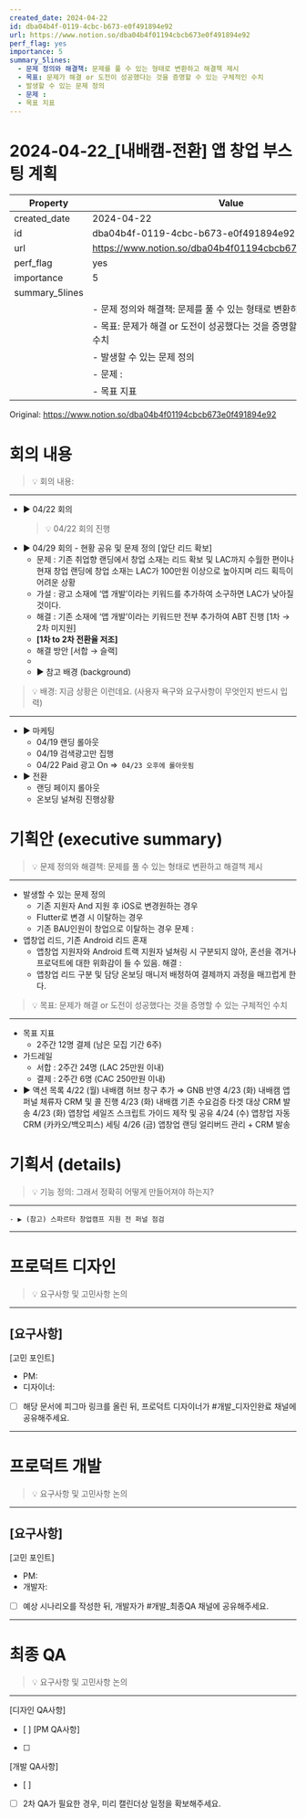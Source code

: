 ```yaml
---
created_date: 2024-04-22
id: dba04b4f-0119-4cbc-b673-e0f491894e92
url: https://www.notion.so/dba04b4f01194cbcb673e0f491894e92
perf_flag: yes
importance: 5
summary_5lines:
  - 문제 정의와 해결책: 문제를 풀 수 있는 형태로 변환하고 해결책 제시
  - 목표: 문제가 해결 or 도전이 성공했다는 것을 증명할 수 있는 구체적인 수치
  - 발생할 수 있는 문제 정의
  - 문제 :
  - 목표 지표
---
```


# 2024-04-22_[내배캠-전환] 앱 창업 부스팅 계획

| Property | Value |
| --- | --- |
| created_date | 2024-04-22 |
| id | dba04b4f-0119-4cbc-b673-e0f491894e92 |
| url | https://www.notion.so/dba04b4f01194cbcb673e0f491894e92 |
| perf_flag | yes |
| importance | 5 |
| summary_5lines | |
|  | - 문제 정의와 해결책: 문제를 풀 수 있는 형태로 변환하고 해결책 제시 |
|  | - 목표: 문제가 해결 or 도전이 성공했다는 것을 증명할 수 있는 구체적인 수치 |
|  | - 발생할 수 있는 문제 정의 |
|  | - 문제 : |
|  | - 목표 지표 |

Original: https://www.notion.so/dba04b4f01194cbcb673e0f491894e92

#  회의 내용
> 💡 회의 내용: 

  ---
  - ▶ 04/22 회의
    > 💡 04/22 회의 진행
  - ▶ 04/29 회의 - 현황 공유 및 문제 정의
    [앞단 리드 확보]
    - 문제 : 기존 취업향 랜딩에서 창업 소재는 리드 확보 및 LAC까지 수월한 편이나 현재 창업 랜딩에 창업 소재는 LAC가 100만원 이상으로 높아지며 리드 획득이 어려운 상황
    - 가설 : 광고 소재에 ‘앱 개발’이라는 키워드를 추가하여 소구하면 LAC가 낮아질 것이다.
    - 해결 : 기존 소재에 ‘앱 개발’이라는 키워드만 전부 추가하여 ABT 진행
    [1차 → 2차 미지원]
    - **[1차 to 2차 전환율 저조]**
    - 해결 방안
    [서합 → 슬랙]
    - 
    - ▶ 참고
 배경 (background)
> 💡 배경: 지금 상황은 이런데요. (사용자 욕구와 요구사항이 무엇인지 반드시 입력)

  ---
  - ▶ 마케팅
    - 04/19 랜딩 롤아웃
    - 04/19 검색광고만 집행
    - 04/22 Paid 광고 On ⇒` 04/23 오후에 롤아웃됨`
  - ▶ 전환
    - 랜딩 페이지 롤아웃
    - 온보딩 널쳐링 진행상황

#  기획안 (executive summary)
> 💡 문제 정의와 해결책: 문제를 풀 수 있는 형태로 변환하고 해결책 제시

  ---
  - 발생할 수 있는 문제 정의
    - 기존 지원자 And 지원 후 iOS로 변경원하는 경우
    - Flutter로 변경 시 이탈하는 경우
    - 기존 BAU인원이 창업으로 이탈하는 경우
  문제 : 
  - 앱창업 리드, 기존 Android 리드 혼재
    - 앱창업 지원자와 Android 트랙 지원자 널쳐링 시 구분되지 않아, 혼선을 겪거나 프로덕트에 대한 위화감이 들 수 있음.
  해결 : 
    - 앱창업 리드 구분 및 담당 온보딩 매니저 배정하여 결제까지 과정을 매끄럽게 한다.
> 💡 목표: 문제가 해결 or 도전이 성공했다는 것을 증명할 수 있는 구체적인 수치

  ---
  - 목표 지표
    - 2주간 12명 결제 (남은 모집 기간 6주)
  - 가드레일
    - 서합 : 2주간 24명 (LAC 25만원 이내)
    - 결제 : 2주간 6명 (CAC 250만원 이내)
  - ▶ 액션 목록
    4/22 (월) 내배캠 허브 창구 추가 ⇒ GNB 반영
    4/23 (화) 내배캠 앱 퍼널 체류자 CRM 및 콜 진행
    4/23 (화) 내배캠 기존 수요검증 타겟 대상 CRM 발송
    4/23 (화) 앱창업 세일즈 스크립트 가이드 제작 및 공유
    4/24 (수) 앱창업 자동 CRM (카카오/백오피스) 세팅
    4/26 (금) 앱창업 랜딩 얼리버드 관리 + CRM 발송 

#  기획서 (details)
> 💡 기능 정의: 그래서 정확히 어떻게 만들어져야 하는지?

  ---
    - ▶ (참고) 스파르타 창업캠프 지원 전 퍼널 점검 

---

#  프로덕트 디자인
> 💡 요구사항 및 고민사항 논의

  ---
  [요구사항]
  - 
  [고민 포인트]
  - PM:
  - 디자이너: 
  - [ ] 해당 문서에 피그마 링크를 올린 뒤, 프로덕트 디자이너가 #개발_디자인완료 채널에 공유해주세요.

---

#  프로덕트 개발
> 💡 요구사항 및 고민사항 논의

  ---
  [요구사항]
  - 
  [고민 포인트]
  - PM:
  - 개발자: 
  - [ ] 예상 시나리오를 작성한 뒤, 개발자가 #개발_최종QA 채널에 공유해주세요.

---

#  최종 QA
> 💡 요구사항 및 고민사항 논의

  ---
  [디자인 QA사항]
  - [ ] 
  [PM QA사항]
  - [ ] 
  [개발 QA사항]
  - [ ] 
  - [ ] 2차 QA가 필요한 경우, 미리 캘린더상 일정을 확보해주세요.
